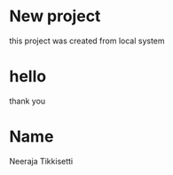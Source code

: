 # New project
this project was created from local system


# hello
thank you

# Name
Neeraja Tikkisetti

